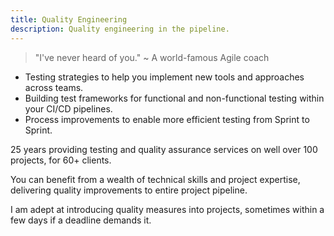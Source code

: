 ```yaml
---
title: Quality Engineering
description: Quality engineering in the pipeline.
---
```

> "I've never heard of you." ~ A world-famous Agile coach

- Testing strategies to help you implement new tools and approaches across teams.
- Building test frameworks for functional and non-functional testing within your CI/CD pipelines. 
- Process improvements to enable more efficient testing from Sprint to Sprint.

25 years providing testing and quality assurance services on well over 100 projects, for 60+ clients. 

You can benefit from a wealth of technical skills and project expertise, delivering quality improvements to entire project pipeline.

I am adept at introducing quality measures into projects, sometimes within a few days if a deadline demands it.
